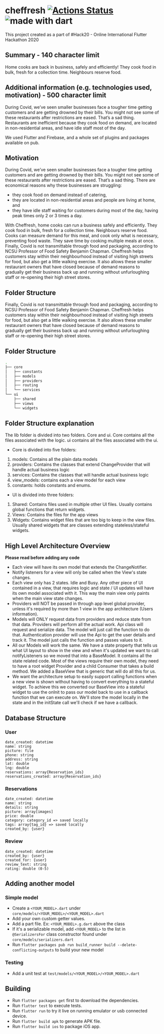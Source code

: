 # cheffresh [![Actions Status](https://github.com/FreshOver/cheffresh/workflows/Build%20and%20Test/badge.svg)](https://github.com/FreshOver/cheffresh/actions) <img src="https://img.shields.io/badge/made%20with-dart-blue.svg" alt="made with dart">
This project created as a part of #Hack20 - Online International Flutter Hackathon 2020

## Summary - 140 character limit
Home cooks are back in business, safely and efficiently! They cook food in bulk, fresh for a collection time. Neighbours reserve food.

## Additional information (e.g. technologies used, motivation) - 500 character limit
During Covid, we’ve seen smaller businesses face a tougher time getting customers and are getting drowned by their bills. You might not see some of these restaurants after restrictions are eased. That’s a sad thing. Restaurants are inefficient because they cook food on demand, are located in non-residential areas, and have idle staff most of the day.

We used Flutter and Firebase, and a whole set of plugins and packages available on pub.

## Motivation
During Covid, we’ve seen smaller businesses face a tougher time getting customers and are getting drowned by their bills. You might not see some of these restaurants after restrictions are eased. That’s a sad thing. There are economical reasons why these businesses are struggling:

- they cook food on demand instead of catering,
- they are located in non-residential areas and people are living at home, and
- they have idle staff waiting for customers during most of the day, having peak times only 2 or 3 times a day.

With Cheffresh, home cooks can run a business safely and efficiently. They cook food in bulk, fresh for a collection time. Neighbours reserve food. Cooks can measure demand for this meal, and cook only what is necessary, preventing food waste. They save time by cooking multiple meals at once. Finally, Covid is not transmittable through food and packaging, according to NCSU Professor of Food Safety Benjamin Chapman. Cheffresh helps customers stay within their neighbourhood instead of visiting high streets for food, but also get a little walking exercise. It also allows these smaller restaurant owners that have closed because of demand reasons to gradually get their business back up and running without unfurloughing staff or re-opening their high street stores.

## Folder Structure

Finally, Covid is not transmittable through food and packaging, according to NCSU Professor of Food Safety Benjamin Chapman. Cheffresh helps customers stay within their neighbourhood instead of visiting high streets for food, but also get a little walking exercise. It also allows these smaller restaurant owners that have closed because of demand reasons to gradually get their business back up and running without unfurloughing staff or re-opening their high street stores. 

## Folder Structure
```bash
.
├── core
│   ├── constants
│   ├── models
│   ├── providers
│   ├── routing
│   └── services
└── ui
    ├── shared
    ├── views
    └── widgets
```

## Folder Structure explanation
The lib folder is divided into two folders. Core and ui. Core contains all the files associated with the logic. ui contains all the files associated with the ui. 

- Core is divided into five folders:
1. models: Contains all the plain data models
2. providers: Contains the classes that extend ChangeProvider that will handle actual business logic
3. services: Contains the classes that will handle actual business logic
4. view_models: contains each a view model for each view
5. constants: holds constants and enums.

- UI is divided into three folders:
1. Shared: Contains files used in multiple other UI files. Usually contains global functions that return widgets.
2. Views: Contains the files for the app views
3. Widgets: Contains widget files that are too big to keep in the view files. Usually shared widgets that are classes extending stateless/stateful widgets.

## High Level Architecture Overview
**Please read before adding any code**
- Each view will have its own model that extends the ChangeNotifier.
- Notify listeners for a view will only be called when the View's state changes.
- Each view only has 2 states. Idle and Busy. Any other piece of UI contained in a view, that requires logic and state / UI updates will have its own model associated with it. This way the main view only paints when the main view state changes.
- Providers will NOT be passed in through app level global provider, unless it's required by more than 1 view in the app architecture (Users information).
- Models will ONLY request data from providers and reduce state from that data.
Providers will perform all the actual work. Api class will request and serialize data. The model will just call the function to do that. Authentication provider will use the Api to get the user details and track it. The model just calls the function and passes values to it.
- All our Models will work the same. We have a state property that tells us what UI layout to show in the view and when it's updated we want to call notifyListeners so we moved that into a BaseModel. It contains all the state related code.
Most of the views require their own model, they need to have a root widget Provider and a child Consumer that takes a build method. We added a BaseView that is generic that will do all this for us. 
- We want the architecture setup to easily support calling functions when a new view is shown without having to convert everything to a stateful widget. To achieve this we converted our BaseView into a stateful widget to use the onInit to pass our model back to use in a callback function that we can execute on. We'll store the model locally in the state and in the initState call we'll check if we have a callback.

## Database Structure
### User
```
date_created: datetime
name: string
picture: file
phone: string
address: string
lat: double
lng: double
reservations: array{Reservation_ids}
reservations_created: array{Reservation_ids}
```

### Reservations
```
date_created: datetime
name: string
details: string
picture: array[images]
price: double
category: category_id => saved locally
tags: array{tag_id} => saved locally
created_by: {user}
```

### Review
```
date_created: datetime
created_by: {user}
created_for: {user}
review_text: string
rating: double (0-5)
```

## Adding another model

### Simple model

- Create a `<YOUR_MODEL>.dart` under `core/models/<YOUR_MODEL>/<YOUR_MODEL>.dart`
- Add your own custom getter values.
- Add a part file. Ex: `<YOUR_MODEL>.g.dart` above the class
- If it's a serializable model, add `<YOUR_MODEL>` to the list in `@SerializersFor` class constructor found under `core/models/serializers.dart`
- Run `flutter packages pub run build_runner build --delete-conflicting-outputs` to build your new model

### Testing
- Add a unit test at `test/models/<YOUR_MODEL>/<YOUR_MODEL>.dart`

## Building ##
  - Run `flutter packages get` first to download the dependencies.
  - Run `flutter test` to execute tests.
  - Run `flutter run` to try it live on running emulator or usb connected device.
  - Run `flutter build apk` to generate APK file.
  - Run `flutter build ios` to package iOS app.
